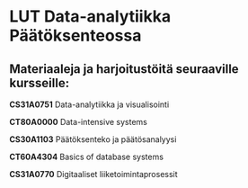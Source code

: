 # LUT Data-analytiikka Päätöksenteossa

## Materiaaleja ja harjoitustöitä seuraaville kursseille:

**CS31A0751** Data-analytiikka ja visualisointi

**CT80A0000** Data-intensive systems

**CS30A1103** Päätöksenteko ja päätösanalyysi

**CT60A4304** Basics of database systems

**CS31A0770** Digitaaliset liiketoimintaprosessit


